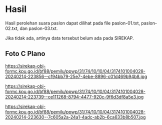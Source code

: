 # Hasil

Hasil perolehan suara paslon dapat dilihat pada file paslon-01.txt, paslon-02.txt, dan paslon-03.txt.

Jika tidak ada, artinya data tersebut belum ada pada SIREKAP.

## Foto C Plano

https://sirekap-obj-formc.kpu.go.id/bf88/pemilu/ppwp/31/74/10/10/04/3174101004028-20240214-223856--cf94bb79-25e7-4ebe-8896-c01d469b94b8.jpg

https://sirekap-obj-formc.kpu.go.id/bf88/pemilu/ppwp/31/74/10/10/04/3174101004028-20240214-223739--ce111268-8794-4477-920c-9f6d3df8a5e3.jpg

https://sirekap-obj-formc.kpu.go.id/bf88/pemilu/ppwp/31/74/10/10/04/3174101004028-20240214-223630--7c605a2a-24a1-4adc-ab2b-6ca633b8b507.jpg
